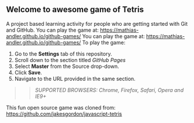 ## Welcome to awesome game of Tetris

A project based learning activity for people who are getting started with Git and GitHub.
You can play the game at: https://mathias-andler.github.io/github-games/
You can play the game at: https://mathias-andler.github.io/github-games/
To play the game:
1. Go to the **Settings** tab of this repository.
1. Scroll down to the section titled _GitHub Pages_
1. Select **Master** from the Source drop-down.
1. Click **Save**.
1. Navigate to the URL provided in the same section.

>> _*SUPPORTED BROWSERS*: Chrome, Firefox, Safari, Opera and IE9+_

This fun open source game was cloned from: https://github.com/jakesgordon/javascript-tetris

